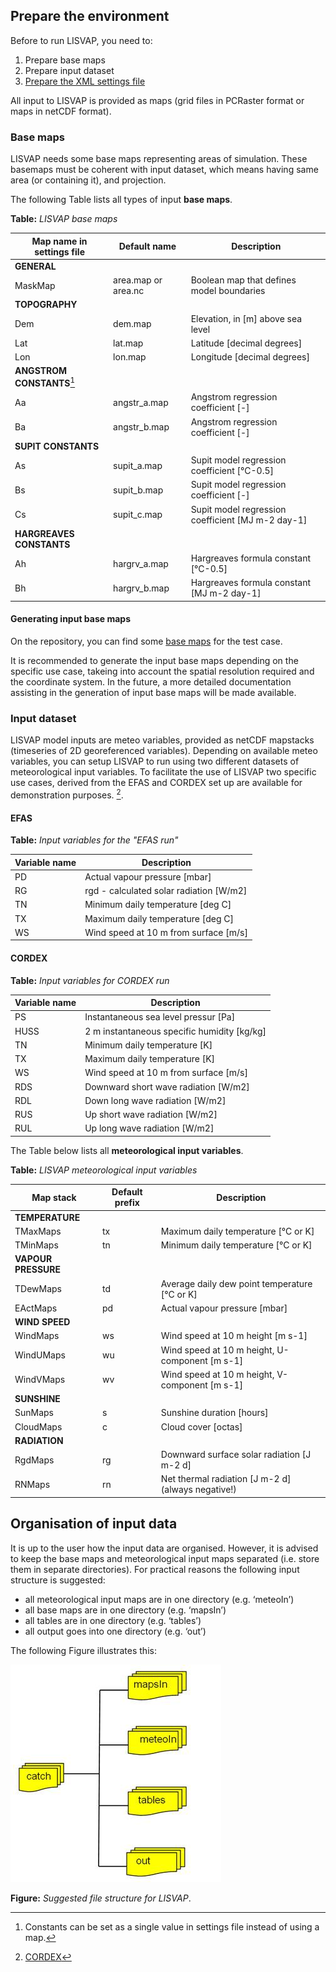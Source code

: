 ## Prepare the environment

Before to run LISVAP, you need to:

1. Prepare base maps
2. Prepare input dataset
3. [Prepare the XML settings file](/lisflood-lisvap/3_2_LISVAP_settingsfile)

All input to LISVAP is provided as maps (grid files in PCRaster format or maps in netCDF format). 

### Base maps

LISVAP needs some base maps representing areas of simulation. These basemaps must be coherent with input dataset, which means having same area (or containing it), and projection.


The following Table lists all types of input **base maps**. 


**Table:** *LISVAP base maps*

| Map name in settings file     | Default name           | Description                                       |
| ----------------------------- | ---------------------- | ------------------------------------------------- |
| **GENERAL**                   |                        |                                                   |
| MaskMap                       | area.map or area.nc    | Boolean map that defines model boundaries         |
| **TOPOGRAPHY**                |                        |                                                   |
| Dem                           | dem.map                | Elevation, in [m] above sea level                 |
| Lat                           | lat.map                | Latitude [decimal degrees]                        |
| Lon                           | lon.map                | Longitude [decimal degrees]                       |
| **ANGSTROM CONSTANTS**[^1]    |                        |                                                   |
| Aa                            | angstr_a.map           | Angstrom regression coefficient [-]               |
| Ba                            | angstr_b.map           | Angstrom regression coefficient [-]               |
| **SUPIT CONSTANTS**           |                        |                                                   |
| As                            | supit_a.map            | Supit model regression coefficient [°C-0.5]       |
| Bs                            | supit_b.map            | Supit model regression coefficient [-]            |
| Cs                            | supit_c.map            | Supit model regression coefficient [MJ m-2 day-1] |
| **HARGREAVES CONSTANTS**      |                        |                                                   |
| Ah                            | hargrv_a.map           | Hargreaves formula constant [°C-0.5]              |
| Bh                            | hargrv_b.map           | Hargreaves formula constant [MJ m-2 day-1]        |

[^1]: Constants can be set as a single value in settings file instead of using a map.



#### Generating input base maps

On the repository, you can find some [base maps](https://github.com/ec-jrc/lisflood-lisvap/tree/master/basemaps) for the test case.

It is recommended to generate the input base maps depending on the specific use case, takeing into account the spatial resolution required and the coordinate system. In the future, a more detailed documentation assisting in the generation of input base maps will be made available.  


### Input dataset

LISVAP model inputs are meteo variables, provided as netCDF mapstacks (timeseries of 2D georeferenced variables).
Depending on available meteo variables, you can setup LISVAP to run using two different datasets of meteorological input variables. To facilitate the use of LISVAP two specific use cases, derived from the EFAS and CORDEX set up are available for demonstration purposes.  [^2].  

[^2]: [CORDEX](https://www.cordex.org/)

#### EFAS


   **Table:** *Input variables for the "EFAS run"*

| Variable name                     |  Description                             |
| --------------------------------- | ---------------------------------------- |
| PD                                | Actual vapour pressure \[mbar\]          |
| RG                                | rgd - calculated solar radiation \[W/m2\]|
| TN                                | Minimum daily temperature \[deg C\]      |
| TX                                | Maximum daily temperature \[deg C\]      |
| WS                                | Wind speed at 10 m from surface \[m/s\]  |


#### CORDEX


   **Table:** *Input variables for CORDEX run*


| Variable name                     |  Description                                    |
| --------------------------------- | ----------------------------------------------- |
| PS                                | Instantaneous sea level pressur \[Pa\]          |
| HUSS                              | 2 m instantaneous specific humidity \[kg/kg\]   |
| TN                                | Minimum daily temperature \[K\]                 |
| TX                                | Maximum daily temperature \[K\]                 |
| WS                                | Wind speed at 10 m from surface \[m/s\]         |
| RDS                               | Downward short wave radiation \[W/m2\]          |
| RDL                               | Down long wave radiation \[W/m2\]               |
| RUS                               | Up short wave radiation \[W/m2\]                |
| RUL                               | Up long wave radiation \[W/m2\]                 |


The Table below lists all **meteorological input variables**.
 

**Table:** *LISVAP meteorological input variables*

| Map stack           | Default prefix | Description                                        |
| ------------------- | -------------- | -------------------------------------------------- |
| **TEMPERATURE**     |                |                                                    |
| TMaxMaps            | tx             | Maximum daily temperature [°C or K]                |
| TMinMaps            | tn             | Minimum daily temperature [°C or K]                |
| **VAPOUR PRESSURE** |                |                                                    |
| TDewMaps            | td             | Average daily dew point temperature [°C or K]      |
| EActMaps            | pd             | Actual vapour pressure [mbar]                      |
| **WIND SPEED**      |                |                                                    |
| WindMaps            | ws             | Wind speed at 10 m height [m s-1]                  |
| WindUMaps           | wu             | Wind speed at 10 m height, U-component [m s-1]     |
| WindVMaps           | wv             | Wind speed at 10 m height, V-component [m s-1]     |
| **SUNSHINE**        |                |                                                    |
| SunMaps             | s              | Sunshine duration [hours]                          |
| CloudMaps           | c              | Cloud cover [octas]                                |
| **RADIATION**       |                |                                                    |
| RgdMaps             | rg             | Downward  surface solar radiation [J m-2 d]        |
| RNMaps              | rn             | Net thermal radiation [J m-2 d] (always negative!) |


## Organisation of input data

It is up to the user how the input data are organised. However, it is advised to keep the base maps and meteorological input maps separated (i.e. store them in separate directories). For practical reasons the following input structure is suggested: 

- all meteorological input maps are in one directory (e.g. ‘meteoIn’)
- all base maps are in one directory (e.g. ‘mapsIn’)
- all tables are in one directory (e.g. ‘tables’)
- all output goes into one directory (e.g. ‘out’)


The following Figure illustrates this:
  

![img](../media/figure3.jpg)
 

**Figure:** *Suggested file structure for LISVAP*.
